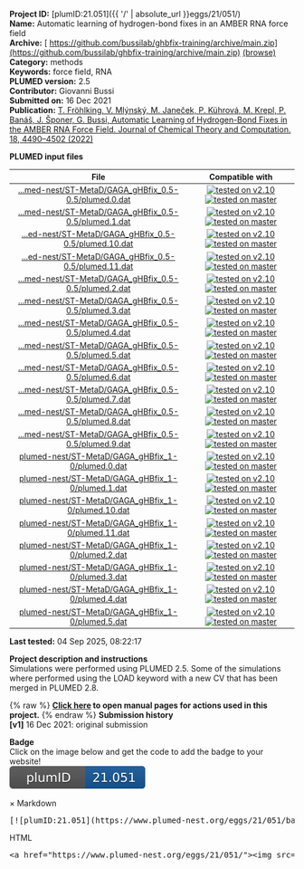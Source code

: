 **Project ID:** [plumID:21.051]({{ '/' | absolute_url }}eggs/21/051/)  
**Name:**  Automatic learning of hydrogen-bond fixes in an AMBER RNA force field  
**Archive:** [ https://github.com/bussilab/ghbfix-training/archive/main.zip](https://github.com/bussilab/ghbfix-training/archive/main.zip) [(browse)](https://github.com/bussilab/ghbfix-training/tree/main)  
**Category:**  methods  
**Keywords:**  force field, RNA  
**PLUMED version:**  2.5  
**Contributor:**  Giovanni Bussi  
**Submitted on:** 16 Dec 2021  
**Publication:** [T. Fröhlking, V. Mlýnský, M. Janeček, P. Kührová, M. Krepl, P. Banáš, J. Šponer, G. Bussi, Automatic Learning of Hydrogen-Bond Fixes in the AMBER RNA Force Field. Journal of Chemical Theory and Computation. 18, 4490–4502 (2022)](http://dx.doi.org/10.1021/acs.jctc.2c00200)  
  
**PLUMED input files**  
  
| File     | Compatible with |  
|:--------:|:--------:|  
| [...med-nest/ST-MetaD/GAGA_gHBfix_0.5-0.5/plumed.0.dat](./data/plumed-nest/ST-MetaD/GAGA_gHBfix_0.5-0.5/plumed.0.dat.md) |  [![tested on v2.10](https://img.shields.io/badge/v2.10-passing-green.svg)](data/plumed-nest/ST-MetaD/GAGA_gHBfix_0.5-0.5/plumed.0.dat.plumed.stderr) [![tested on master](https://img.shields.io/badge/master-passing-green.svg)](data/plumed-nest/ST-MetaD/GAGA_gHBfix_0.5-0.5/plumed.0.dat.plumed_master.stderr) |  
| [...med-nest/ST-MetaD/GAGA_gHBfix_0.5-0.5/plumed.1.dat](./data/plumed-nest/ST-MetaD/GAGA_gHBfix_0.5-0.5/plumed.1.dat.md) |  [![tested on v2.10](https://img.shields.io/badge/v2.10-passing-green.svg)](data/plumed-nest/ST-MetaD/GAGA_gHBfix_0.5-0.5/plumed.1.dat.plumed.stderr) [![tested on master](https://img.shields.io/badge/master-passing-green.svg)](data/plumed-nest/ST-MetaD/GAGA_gHBfix_0.5-0.5/plumed.1.dat.plumed_master.stderr) |  
| [...ed-nest/ST-MetaD/GAGA_gHBfix_0.5-0.5/plumed.10.dat](./data/plumed-nest/ST-MetaD/GAGA_gHBfix_0.5-0.5/plumed.10.dat.md) |  [![tested on v2.10](https://img.shields.io/badge/v2.10-passing-green.svg)](data/plumed-nest/ST-MetaD/GAGA_gHBfix_0.5-0.5/plumed.10.dat.plumed.stderr) [![tested on master](https://img.shields.io/badge/master-passing-green.svg)](data/plumed-nest/ST-MetaD/GAGA_gHBfix_0.5-0.5/plumed.10.dat.plumed_master.stderr) |  
| [...ed-nest/ST-MetaD/GAGA_gHBfix_0.5-0.5/plumed.11.dat](./data/plumed-nest/ST-MetaD/GAGA_gHBfix_0.5-0.5/plumed.11.dat.md) |  [![tested on v2.10](https://img.shields.io/badge/v2.10-passing-green.svg)](data/plumed-nest/ST-MetaD/GAGA_gHBfix_0.5-0.5/plumed.11.dat.plumed.stderr) [![tested on master](https://img.shields.io/badge/master-passing-green.svg)](data/plumed-nest/ST-MetaD/GAGA_gHBfix_0.5-0.5/plumed.11.dat.plumed_master.stderr) |  
| [...med-nest/ST-MetaD/GAGA_gHBfix_0.5-0.5/plumed.2.dat](./data/plumed-nest/ST-MetaD/GAGA_gHBfix_0.5-0.5/plumed.2.dat.md) |  [![tested on v2.10](https://img.shields.io/badge/v2.10-passing-green.svg)](data/plumed-nest/ST-MetaD/GAGA_gHBfix_0.5-0.5/plumed.2.dat.plumed.stderr) [![tested on master](https://img.shields.io/badge/master-passing-green.svg)](data/plumed-nest/ST-MetaD/GAGA_gHBfix_0.5-0.5/plumed.2.dat.plumed_master.stderr) |  
| [...med-nest/ST-MetaD/GAGA_gHBfix_0.5-0.5/plumed.3.dat](./data/plumed-nest/ST-MetaD/GAGA_gHBfix_0.5-0.5/plumed.3.dat.md) |  [![tested on v2.10](https://img.shields.io/badge/v2.10-passing-green.svg)](data/plumed-nest/ST-MetaD/GAGA_gHBfix_0.5-0.5/plumed.3.dat.plumed.stderr) [![tested on master](https://img.shields.io/badge/master-passing-green.svg)](data/plumed-nest/ST-MetaD/GAGA_gHBfix_0.5-0.5/plumed.3.dat.plumed_master.stderr) |  
| [...med-nest/ST-MetaD/GAGA_gHBfix_0.5-0.5/plumed.4.dat](./data/plumed-nest/ST-MetaD/GAGA_gHBfix_0.5-0.5/plumed.4.dat.md) |  [![tested on v2.10](https://img.shields.io/badge/v2.10-passing-green.svg)](data/plumed-nest/ST-MetaD/GAGA_gHBfix_0.5-0.5/plumed.4.dat.plumed.stderr) [![tested on master](https://img.shields.io/badge/master-passing-green.svg)](data/plumed-nest/ST-MetaD/GAGA_gHBfix_0.5-0.5/plumed.4.dat.plumed_master.stderr) |  
| [...med-nest/ST-MetaD/GAGA_gHBfix_0.5-0.5/plumed.5.dat](./data/plumed-nest/ST-MetaD/GAGA_gHBfix_0.5-0.5/plumed.5.dat.md) |  [![tested on v2.10](https://img.shields.io/badge/v2.10-passing-green.svg)](data/plumed-nest/ST-MetaD/GAGA_gHBfix_0.5-0.5/plumed.5.dat.plumed.stderr) [![tested on master](https://img.shields.io/badge/master-passing-green.svg)](data/plumed-nest/ST-MetaD/GAGA_gHBfix_0.5-0.5/plumed.5.dat.plumed_master.stderr) |  
| [...med-nest/ST-MetaD/GAGA_gHBfix_0.5-0.5/plumed.6.dat](./data/plumed-nest/ST-MetaD/GAGA_gHBfix_0.5-0.5/plumed.6.dat.md) |  [![tested on v2.10](https://img.shields.io/badge/v2.10-passing-green.svg)](data/plumed-nest/ST-MetaD/GAGA_gHBfix_0.5-0.5/plumed.6.dat.plumed.stderr) [![tested on master](https://img.shields.io/badge/master-passing-green.svg)](data/plumed-nest/ST-MetaD/GAGA_gHBfix_0.5-0.5/plumed.6.dat.plumed_master.stderr) |  
| [...med-nest/ST-MetaD/GAGA_gHBfix_0.5-0.5/plumed.7.dat](./data/plumed-nest/ST-MetaD/GAGA_gHBfix_0.5-0.5/plumed.7.dat.md) |  [![tested on v2.10](https://img.shields.io/badge/v2.10-passing-green.svg)](data/plumed-nest/ST-MetaD/GAGA_gHBfix_0.5-0.5/plumed.7.dat.plumed.stderr) [![tested on master](https://img.shields.io/badge/master-passing-green.svg)](data/plumed-nest/ST-MetaD/GAGA_gHBfix_0.5-0.5/plumed.7.dat.plumed_master.stderr) |  
| [...med-nest/ST-MetaD/GAGA_gHBfix_0.5-0.5/plumed.8.dat](./data/plumed-nest/ST-MetaD/GAGA_gHBfix_0.5-0.5/plumed.8.dat.md) |  [![tested on v2.10](https://img.shields.io/badge/v2.10-passing-green.svg)](data/plumed-nest/ST-MetaD/GAGA_gHBfix_0.5-0.5/plumed.8.dat.plumed.stderr) [![tested on master](https://img.shields.io/badge/master-passing-green.svg)](data/plumed-nest/ST-MetaD/GAGA_gHBfix_0.5-0.5/plumed.8.dat.plumed_master.stderr) |  
| [...med-nest/ST-MetaD/GAGA_gHBfix_0.5-0.5/plumed.9.dat](./data/plumed-nest/ST-MetaD/GAGA_gHBfix_0.5-0.5/plumed.9.dat.md) |  [![tested on v2.10](https://img.shields.io/badge/v2.10-passing-green.svg)](data/plumed-nest/ST-MetaD/GAGA_gHBfix_0.5-0.5/plumed.9.dat.plumed.stderr) [![tested on master](https://img.shields.io/badge/master-passing-green.svg)](data/plumed-nest/ST-MetaD/GAGA_gHBfix_0.5-0.5/plumed.9.dat.plumed_master.stderr) |  
| [plumed-nest/ST-MetaD/GAGA_gHBfix_1-0/plumed.0.dat](./data/plumed-nest/ST-MetaD/GAGA_gHBfix_1-0/plumed.0.dat.md) |  [![tested on v2.10](https://img.shields.io/badge/v2.10-passing-green.svg)](data/plumed-nest/ST-MetaD/GAGA_gHBfix_1-0/plumed.0.dat.plumed.stderr) [![tested on master](https://img.shields.io/badge/master-passing-green.svg)](data/plumed-nest/ST-MetaD/GAGA_gHBfix_1-0/plumed.0.dat.plumed_master.stderr) |  
| [plumed-nest/ST-MetaD/GAGA_gHBfix_1-0/plumed.1.dat](./data/plumed-nest/ST-MetaD/GAGA_gHBfix_1-0/plumed.1.dat.md) |  [![tested on v2.10](https://img.shields.io/badge/v2.10-passing-green.svg)](data/plumed-nest/ST-MetaD/GAGA_gHBfix_1-0/plumed.1.dat.plumed.stderr) [![tested on master](https://img.shields.io/badge/master-passing-green.svg)](data/plumed-nest/ST-MetaD/GAGA_gHBfix_1-0/plumed.1.dat.plumed_master.stderr) |  
| [plumed-nest/ST-MetaD/GAGA_gHBfix_1-0/plumed.10.dat](./data/plumed-nest/ST-MetaD/GAGA_gHBfix_1-0/plumed.10.dat.md) |  [![tested on v2.10](https://img.shields.io/badge/v2.10-passing-green.svg)](data/plumed-nest/ST-MetaD/GAGA_gHBfix_1-0/plumed.10.dat.plumed.stderr) [![tested on master](https://img.shields.io/badge/master-passing-green.svg)](data/plumed-nest/ST-MetaD/GAGA_gHBfix_1-0/plumed.10.dat.plumed_master.stderr) |  
| [plumed-nest/ST-MetaD/GAGA_gHBfix_1-0/plumed.11.dat](./data/plumed-nest/ST-MetaD/GAGA_gHBfix_1-0/plumed.11.dat.md) |  [![tested on v2.10](https://img.shields.io/badge/v2.10-passing-green.svg)](data/plumed-nest/ST-MetaD/GAGA_gHBfix_1-0/plumed.11.dat.plumed.stderr) [![tested on master](https://img.shields.io/badge/master-passing-green.svg)](data/plumed-nest/ST-MetaD/GAGA_gHBfix_1-0/plumed.11.dat.plumed_master.stderr) |  
| [plumed-nest/ST-MetaD/GAGA_gHBfix_1-0/plumed.2.dat](./data/plumed-nest/ST-MetaD/GAGA_gHBfix_1-0/plumed.2.dat.md) |  [![tested on v2.10](https://img.shields.io/badge/v2.10-passing-green.svg)](data/plumed-nest/ST-MetaD/GAGA_gHBfix_1-0/plumed.2.dat.plumed.stderr) [![tested on master](https://img.shields.io/badge/master-passing-green.svg)](data/plumed-nest/ST-MetaD/GAGA_gHBfix_1-0/plumed.2.dat.plumed_master.stderr) |  
| [plumed-nest/ST-MetaD/GAGA_gHBfix_1-0/plumed.3.dat](./data/plumed-nest/ST-MetaD/GAGA_gHBfix_1-0/plumed.3.dat.md) |  [![tested on v2.10](https://img.shields.io/badge/v2.10-passing-green.svg)](data/plumed-nest/ST-MetaD/GAGA_gHBfix_1-0/plumed.3.dat.plumed.stderr) [![tested on master](https://img.shields.io/badge/master-passing-green.svg)](data/plumed-nest/ST-MetaD/GAGA_gHBfix_1-0/plumed.3.dat.plumed_master.stderr) |  
| [plumed-nest/ST-MetaD/GAGA_gHBfix_1-0/plumed.4.dat](./data/plumed-nest/ST-MetaD/GAGA_gHBfix_1-0/plumed.4.dat.md) |  [![tested on v2.10](https://img.shields.io/badge/v2.10-passing-green.svg)](data/plumed-nest/ST-MetaD/GAGA_gHBfix_1-0/plumed.4.dat.plumed.stderr) [![tested on master](https://img.shields.io/badge/master-passing-green.svg)](data/plumed-nest/ST-MetaD/GAGA_gHBfix_1-0/plumed.4.dat.plumed_master.stderr) |  
| [plumed-nest/ST-MetaD/GAGA_gHBfix_1-0/plumed.5.dat](./data/plumed-nest/ST-MetaD/GAGA_gHBfix_1-0/plumed.5.dat.md) |  [![tested on v2.10](https://img.shields.io/badge/v2.10-passing-green.svg)](data/plumed-nest/ST-MetaD/GAGA_gHBfix_1-0/plumed.5.dat.plumed.stderr) [![tested on master](https://img.shields.io/badge/master-passing-green.svg)](data/plumed-nest/ST-MetaD/GAGA_gHBfix_1-0/plumed.5.dat.plumed_master.stderr) |  
  
**Last tested:**  04 Sep 2025, 08:22:17
  
**Project description and instructions**  
Simulations were performed using PLUMED 2.5. Some of the simulations where performed using the LOAD keyword with a new CV that has been merged in PLUMED 2.8.

  
{% raw %}
<b><a href="https://www.plumed.org/doc-master/user-doc/html/actionlist/?actions=COMBINE,METAD,ERMSD,PRINT,BIASVALUE,MOLINFO,COORDINATION,WHOLEMOLECULES" target="_blank">Click here</a> to open manual pages for actions used in this project.</b>
{% endraw %}
**Submission history**  
**[v1]** 16 Dec 2021: original submission  
  
**Badge**  
Click on the image below and get the code to add the badge to your website!  
<img src="./badge.svg" alt="plumeDnest:21.051" id="myBtn" class="badge">
<div id="myModal" class="modal">
  <div class="modal-content">
    <span class="close">&times;</span>
    Markdown<pre>[![plumID:21.051](https://www.plumed-nest.org/eggs/21/051/badge.svg)](https://www.plumed-nest.org/eggs/21/051/)</pre>
    HTML<pre>&lt;a href="https://www.plumed-nest.org/eggs/21/051/"&gt;&lt;img src="https://www.plumed-nest.org/eggs/21/051/badge.svg" alt="plumID:21.051"&gt;&lt;/a&gt;</pre>
  </div>
</div>
